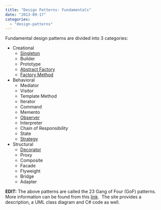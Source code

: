 ```yaml
---
title: "Design Patterns: Fundamentals"
date: "2013-09-17"
categories: 
  - "design-patterns"
---
```


Fundamental design patterns are divided into 3 categories:

- Creational
    - [Singleton](http://rodansotto.wordpress.com/2014/02/10/design-patterns-factory-method-abstract-factory-and-singleton/ "Design Patterns: Factory Method, Abstract Factory, and Singleton")
    - Builder
    - Prototype
    - [Abstract Factory](http://rodansotto.wordpress.com/2014/02/10/design-patterns-factory-method-abstract-factory-and-singleton/ "Design Patterns: Factory Method, Abstract Factory, and Singleton")
    - [Factory Method](http://rodansotto.wordpress.com/2014/02/10/design-patterns-factory-method-abstract-factory-and-singleton/ "Design Patterns: Factory Method, Abstract Factory, and Singleton")
- Behavioral
    - Mediator
    - Visitor
    - Template Method
    - Iterator
    - Command
    - Memento
    - [Observer](http://rodansotto.wordpress.com/2013/11/05/design-patterns-strategy-observer-and-decorator/ "Design Patterns: Strategy, Observer, and Decorator")
    - Interpreter
    - Chain of Responsibility
    - State
    - [Strategy](http://rodansotto.wordpress.com/2013/11/05/design-patterns-strategy-observer-and-decorator/ "Design Patterns: Strategy, Observer, and Decorator")
- Structural
    - [Decorator](http://rodansotto.wordpress.com/2013/11/05/design-patterns-strategy-observer-and-decorator/ "Design Patterns: Strategy, Observer, and Decorator")
    - Proxy
    - Composite
    - Facade
    - Flyweight
    - Bridge
    - Adapter

**EDIT:** The above patterns are called the 23 Gang of Four (GoF) patterns.  More information can be found from this [link](http://www.dofactory.com/Patterns/Patterns.aspx).  The site provides a description, a UML class diagram and C# code as well.
